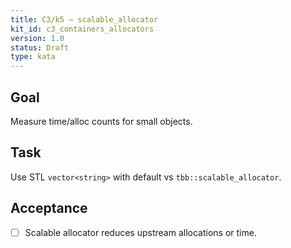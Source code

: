 ```yaml
---
title: C3/k5 — scalable_allocator
kit_id: c3_containers_allocators
version: 1.0
status: Draft
type: kata
---
```

## Goal
Measure time/alloc counts for small objects.
## Task
Use STL `vector<string>` with default vs `tbb::scalable_allocator`.
## Acceptance
- [ ] Scalable allocator reduces upstream allocations or time.